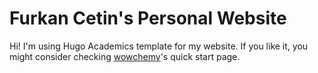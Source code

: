# Furkan Cetin's Personal Website

Hi! I'm using Hugo Academics template for my website. If you like it, you might consider checking [wowchemy](https://wowchemy.com/docs/getting-started/hugo-github-quickstart/)'s quick start page.